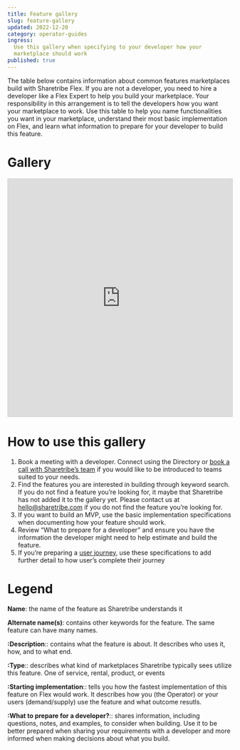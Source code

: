 ```yaml
---
title: Feature gallery
slug: feature-gallery
updated: 2022-12-20
category: operator-guides
ingress:
  Use this gallery when specifying to your developer how your
  marketplace should work
published: true
---
```


The table below contains information about common features marketplaces
build with Sharetribe Flex. If you are not a developer, you need to hire
a developer like a Flex Expert to help you build your marketplace. Your
responsibility in this arrangement is to tell the developers how you
want your marketplace to work. Use this table to help you name
functionalities you want in your marketplace, understand their most
basic implementation on Flex, and learn what information to prepare for
your developer to build this feature.

# Gallery

<iframe src="https://airtable.com/embed/shria2G3JzOWNFiYn?backgroundColor=red" frameborder="0" onmousewheel="" width="100%" height="533" style="background: transparent; border: 1px solid #ccc;" title="Airtable embed" frameborder="0">

</iframe>

# How to use this gallery

1. Book a meeting with a developer. Connect using the Directory or
   [book a call with Sharetribe’s team](https://calendly.com/welcome-to-flex)
   if you would like to be introduced to teams suited to your needs.
2. Find the features you are interested in building through keyword
   search. If you do not find a feature you’re looking for, it maybe
   that Sharetribe has not added it to the gallery yet. Please contact
   us at hello@sharetribe.com if you do not find the feature you’re
   looking for.
3. If you want to build an MVP, use the basic implementation
   specifications when documenting how your feature should work.
4. Review “What to prepare for a developer” and ensure you have the
   information the developer might need to help estimate and build the
   feature.
5. If you’re preparing a
   [user journey](https://www.sharetribe.com/docs/design-toolkit/what-are-user-journeys/),
   use these specifications to add further detail to how user’s complete
   their journey

# Legend

**Name**: the name of the feature as Sharetribe understands it

**Alternate name(s)**: contains other keywords for the feature. The same
feature can have many names.

**:Description**:: contains what the feature is about. It describes who
uses it, how, and to what end.

**:Type**:: describes what kind of marketplaces Sharetribe typically
sees utilize this feature. One of service, rental, product, or events

**:Starting implementation**:: tells you how the fastest implementation
of this feature on Flex would work. It describes how you (the Operator)
or your users (demand/supply) use the feature and what outcome resutls.

**:What to prepare for a developer?**:: shares information, including
questions, notes, and examples, to consider when building. Use it to be
better prepared when sharing your requirements with a developer and more
informed when making decisions about what you build.
